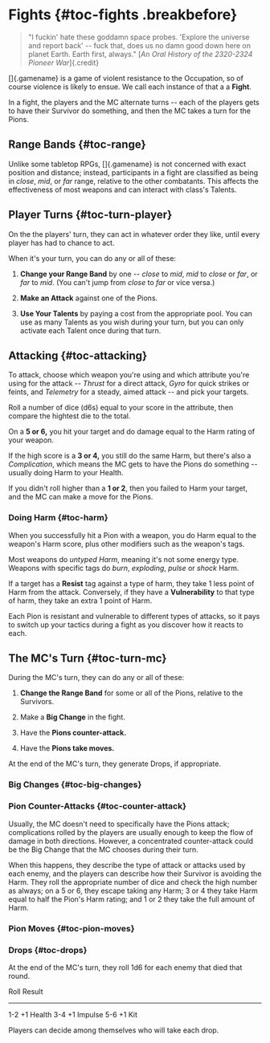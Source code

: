 # Fights {#toc-fights .breakbefore}

> "I fuckin' hate these goddamn space probes. 
> 'Explore the universe and report back' -- fuck that, does us
> no damn good down here on planet Earth. Earth first, always."
> [*An Oral History of the 2320-2324 Pioneer War*]{.credit}


[]{.gamename} is a game of violent resistance to the Occupation, so
of course violence is likely to ensue. We call each instance of that a
a **Fight**.

In a fight, the players and the MC alternate turns -- each of the players
gets to have their Survivor do something, and then the MC takes a turn for
the Pions.

## Range Bands {#toc-range}

Unlike some tabletop RPGs, []{.gamename} is not concerned with exact position
and distance; instead, participants in a fight are classified as being in *close*,
*mid*, or *far* range, relative to the other combatants. This affects the 
effectiveness of most weapons and can interact with class's Talents.

## Player Turns {#toc-turn-player}

On the the players' turn, they can act in whatever order they like, until
every player has had to chance to act.

When it's your turn, you can do any or all of these:

1. **Change your Range Band** by one -- *close* to *mid*, *mid* to *close* or *far*,
or *far* to *mid*. (You can't jump from *close* to *far* or vice versa.)

2. **Make an Attack** against one of the Pions.

3. **Use Your Talents** by paying a cost from the appropriate pool. You can use
   as many Talents as you wish during your turn, but you can only activate each
   Talent once during that turn.

## Attacking {#toc-attacking}

To attack, choose which weapon you're using and which attribute you're using for the
attack -- *Thrust* for a direct attack, *Gyro* for quick strikes or feints, and 
*Telemetry* for a steady, aimed attack -- and pick your targets.

Roll a number of dice (d6s) equal to your score in the attribute, then compare the
hightest die to the total. 

On a **5 or 6,** you hit your target and do damage equal to the Harm rating of your weapon. 

If the high score is a **3 or 4,** you still do the same Harm, but there's also
a *Complication*, which means the MC gets to have the Pions do something -- usually
doing Harm to your Health.

If you didn't roll higher than a **1 or 2**, then you failed to Harm your target, and
the MC can make a move for the Pions.

### Doing Harm {#toc-harm}

When you successfully hit a Pion with a weapon, you do Harm equal to the weapon's Harm
score, plus other modifiers such as the weapon's tags.

Most weapons do *untyped Harm*, meaning it's not some energy type. Weapons with specific
tags do *burn*, *exploding*, *pulse* or *shock* Harm. 

If a target has a **Resist** tag against a type of harm, they take 1 less point of
Harm from the attack. Conversely, if they have a **Vulnerability** to that type of
harm, they take an extra 1 point of Harm.

Each Pion is resistant and vulnerable to different types of attacks, so it pays to switch
up your tactics during a fight as you discover how it reacts to each.

## The MC's Turn {#toc-turn-mc}

During the MC's turn, they can do any or all of these:

1. **Change the Range Band** for some or all of the Pions, relative to the Survivors.

2. Make a **Big Change** in the fight.

3. Have the **Pions counter-attack.**

4. Have the **Pions take moves.**

At the end of the MC's turn, they generate Drops, if appropriate.

### Big Changes {#toc-big-changes}

### Pion Counter-Attacks {#toc-counter-attack}

Usually, the MC doesn't need to specifically have the Pions attack; complications rolled
by the players are usually enough to keep the flow of damage in both directions.
However, a concentrated counter-attack could be the Big Change that the MC chooses during
their turn. 

When this happens, they describe the type of attack or attacks used by each enemy, and
the players can describe how their Survivor is avoiding the Harm. They roll the appropriate
number of dice and check the high number as always; on a 5 or 6, they escape taking any
Harm; 3 or 4 they take Harm equal to half the Pion's Harm rating; and 1 or 2 they take
the full amount of Harm.

### Pion Moves {#toc-pion-moves}

### Drops {#toc-drops}

At the end of the MC's turn, they roll 1d6 for each enemy that died that round.

 Roll  Result
------ -----------
1-2    +1 Health
3-4    +1 Impulse
5-6    +1 Kit

Players can decide among themselves who will take each drop.

